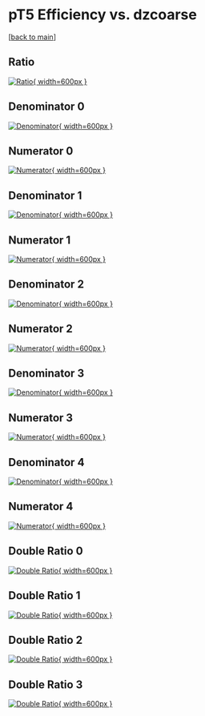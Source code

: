 # pT5 Efficiency vs. dzcoarse

[[back to main](./)]



## Ratio

[![Ratio](../mtv/var/pT5_loweta_0_1_eff_dzcoarse.png){ width=600px }](../mtv/var/pT5_loweta_0_1_eff_dzcoarse.pdf)

## Denominator 0

[![Denominator](../mtv/den/pT5_loweta_0_1_eff_dzcoarse_den0.png){ width=600px }](../mtv/den/pT5_loweta_0_1_eff_dzcoarse_den0.pdf)

## Numerator 0

[![Numerator](../mtv/num/pT5_loweta_0_1_eff_dzcoarse_num0.png){ width=600px }](../mtv/num/pT5_loweta_0_1_eff_dzcoarse_num0.pdf)

## Denominator 1

[![Denominator](../mtv/den/pT5_loweta_0_1_eff_dzcoarse_den1.png){ width=600px }](../mtv/den/pT5_loweta_0_1_eff_dzcoarse_den1.pdf)

## Numerator 1

[![Numerator](../mtv/num/pT5_loweta_0_1_eff_dzcoarse_num1.png){ width=600px }](../mtv/num/pT5_loweta_0_1_eff_dzcoarse_num1.pdf)

## Denominator 2

[![Denominator](../mtv/den/pT5_loweta_0_1_eff_dzcoarse_den2.png){ width=600px }](../mtv/den/pT5_loweta_0_1_eff_dzcoarse_den2.pdf)

## Numerator 2

[![Numerator](../mtv/num/pT5_loweta_0_1_eff_dzcoarse_num2.png){ width=600px }](../mtv/num/pT5_loweta_0_1_eff_dzcoarse_num2.pdf)

## Denominator 3

[![Denominator](../mtv/den/pT5_loweta_0_1_eff_dzcoarse_den3.png){ width=600px }](../mtv/den/pT5_loweta_0_1_eff_dzcoarse_den3.pdf)

## Numerator 3

[![Numerator](../mtv/num/pT5_loweta_0_1_eff_dzcoarse_num3.png){ width=600px }](../mtv/num/pT5_loweta_0_1_eff_dzcoarse_num3.pdf)

## Denominator 4

[![Denominator](../mtv/den/pT5_loweta_0_1_eff_dzcoarse_den4.png){ width=600px }](../mtv/den/pT5_loweta_0_1_eff_dzcoarse_den4.pdf)

## Numerator 4

[![Numerator](../mtv/num/pT5_loweta_0_1_eff_dzcoarse_num4.png){ width=600px }](../mtv/num/pT5_loweta_0_1_eff_dzcoarse_num4.pdf)

## Double Ratio 0

[![Double Ratio](../mtv/ratio/pT5_loweta_0_1_eff_dzcoarse_ratio0.png){ width=600px }](../mtv/ratio/pT5_loweta_0_1_eff_dzcoarse_ratio0.pdf)

## Double Ratio 1

[![Double Ratio](../mtv/ratio/pT5_loweta_0_1_eff_dzcoarse_ratio1.png){ width=600px }](../mtv/ratio/pT5_loweta_0_1_eff_dzcoarse_ratio1.pdf)

## Double Ratio 2

[![Double Ratio](../mtv/ratio/pT5_loweta_0_1_eff_dzcoarse_ratio2.png){ width=600px }](../mtv/ratio/pT5_loweta_0_1_eff_dzcoarse_ratio2.pdf)

## Double Ratio 3

[![Double Ratio](../mtv/ratio/pT5_loweta_0_1_eff_dzcoarse_ratio3.png){ width=600px }](../mtv/ratio/pT5_loweta_0_1_eff_dzcoarse_ratio3.pdf)

